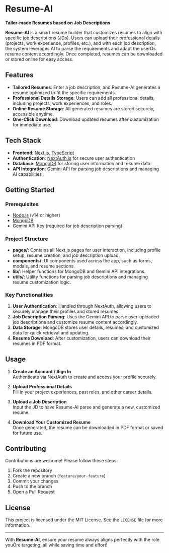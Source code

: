 # **Resume-AI**  
**Tailor-made Resumes based on Job Descriptions**

**Resume-AI** is a smart resume builder that customizes resumes to align with specific job descriptions (JDs). Users can upload their professional details (projects, work experience, profiles, etc.), and with each job description, the system leverages AI to parse the requirements and adapt the userÕs resume content accordingly. Once completed, resumes can be downloaded or stored online for easy access.

## **Features**
- **Tailored Resumes**: Enter a job description, and Resume-AI generates a resume optimized to fit the specific requirements.
- **Professional Details Storage**: Users can add all professional details, including projects, work experiences, and roles.
- **Online Resume Storage**: All generated resumes are stored securely, accessible anytime.
- **One-Click Download**: Download updated resumes after customization for immediate use.

## **Tech Stack**
- **Frontend**: [Next.js](https://nextjs.org/), [TypeScript](https://www.typescriptlang.org/)
- **Authentication**: [NextAuth.js](https://next-auth.js.org/) for secure user authentication
- **Database**: [MongoDB](https://www.mongodb.com/) for storing user information and resume data
- **API Integration**: [Gemini API](https://gemini.com/) for parsing job descriptions and managing AI capabilities

## **Getting Started**

### **Prerequisites**
- [Node.js](https://nodejs.org/) (v14 or higher)
- [MongoDB](https://www.mongodb.com/)
- Gemini API Key (required for job description parsing)

### **Project Structure**
- **pages/**: Contains all Next.js pages for user interaction, including profile setup, resume creation, and job description upload.
- **components/**: UI components used across the app, such as forms, modals, and resume sections.
- **lib/**: Helper functions for MongoDB and Gemini API integrations.
- **utils/**: Utility functions for parsing job descriptions and managing resume customization logic.

### **Key Functionalities**
1. **User Authentication**: Handled through NextAuth, allowing users to securely manage their profiles and stored resumes.
2. **Job Description Parsing**: Uses the Gemini API to parse user-uploaded job descriptions and customize resume content accordingly.
3. **Data Storage**: MongoDB stores user details, resumes, and customized data for quick retrieval and updating.
4. **Resume Download**: After customization, users can download their resumes in PDF format.

## **Usage**
1. **Create an Account / Sign In**  
   Authenticate via NextAuth to create and access your profile securely.

2. **Upload Professional Details**  
   Fill in your project experiences, past roles, and other career details.

3. **Upload a Job Description**  
   Input the JD to have Resume-AI parse and generate a new, customized resume.

4. **Download Your Customized Resume**  
   Once generated, the resume can be downloaded in PDF format or saved for future use.

## **Contributing**
Contributions are welcome! Please follow these steps:
1. Fork the repository
2. Create a new branch (`feature/your-feature`)
3. Commit your changes
4. Push to the branch
5. Open a Pull Request

## **License**
This project is licensed under the MIT License. See the `LICENSE` file for more information.

---

With **Resume-AI**, ensure your resume always aligns perfectly with the role youÕre targeting, all while saving time and effort!
